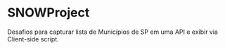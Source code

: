 # SNOWProject
Desafios para capturar lista de Municípios de SP em uma API e exibir via Client-side script.
